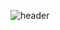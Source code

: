 ![header](https://capsule-render.vercel.app/api?type=wave&color=auto&height=200&section=header&text=welcome%20chieon's%20github&fontSize=70)
